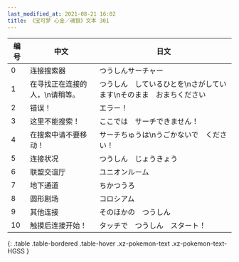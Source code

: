 ```yaml
---
last_modified_at: 2021-08-21 16:02
title: 《宝可梦 心金／魂银》文本 301
---
```

| 编号 | 中文 | 日文 |
| ---- | ---- | ---- |
| 0 | 连接搜索器 | つうしんサーチャー |
| 1 | 在寻找正在连接的人，\n请稍等。 | つうしん　しているひとを\nさがしています\nそのまま　おまちください |
| 2 | 错误！ | エラー！ |
| 3 | 这里不能搜索！ | ここでは　サーチできません！ |
| 4 | 在搜索中请不要移动！ | サーチちゅうは\nうごかないで　ください！ |
| 5 | 连接状况 | つうしん　じょうきょう |
| 6 | 联盟交谊厅 | ユニオンルーム |
| 7 | 地下通道 | ちかつうろ |
| 8 | 圆形剧场 | コロシアム |
| 9 | 其他连接 | そのほかの　つうしん |
| 10 | 触摸后连接开始！ | タッチで　つうしん　スタート！ |
{: .table .table-bordered .table-hover .xz-pokemon-text .xz-pokemon-text-HGSS }